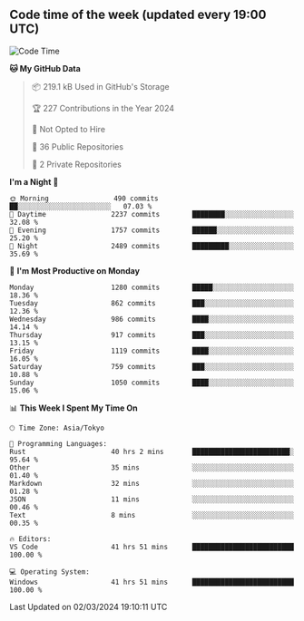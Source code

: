 ## Code time of the week (updated every 19:00 UTC)

<!--START_SECTION:waka-->
![Code Time](http://img.shields.io/badge/Code%20Time-2%2C760%20hrs%2057%20mins-blue)

**🐱 My GitHub Data** 

> 📦 219.1 kB Used in GitHub's Storage 
 > 
> 🏆 227 Contributions in the Year 2024
 > 
> 🚫 Not Opted to Hire
 > 
> 📜 36 Public Repositories 
 > 
> 🔑 2 Private Repositories 
 > 
**I'm a Night 🦉** 

```text
🌞 Morning                490 commits         ██░░░░░░░░░░░░░░░░░░░░░░░   07.03 % 
🌆 Daytime                2237 commits        ████████░░░░░░░░░░░░░░░░░   32.08 % 
🌃 Evening                1757 commits        ██████░░░░░░░░░░░░░░░░░░░   25.20 % 
🌙 Night                  2489 commits        █████████░░░░░░░░░░░░░░░░   35.69 % 
```
📅 **I'm Most Productive on Monday** 

```text
Monday                   1280 commits        █████░░░░░░░░░░░░░░░░░░░░   18.36 % 
Tuesday                  862 commits         ███░░░░░░░░░░░░░░░░░░░░░░   12.36 % 
Wednesday                986 commits         ████░░░░░░░░░░░░░░░░░░░░░   14.14 % 
Thursday                 917 commits         ███░░░░░░░░░░░░░░░░░░░░░░   13.15 % 
Friday                   1119 commits        ████░░░░░░░░░░░░░░░░░░░░░   16.05 % 
Saturday                 759 commits         ███░░░░░░░░░░░░░░░░░░░░░░   10.88 % 
Sunday                   1050 commits        ████░░░░░░░░░░░░░░░░░░░░░   15.06 % 
```


📊 **This Week I Spent My Time On** 

```text
🕑︎ Time Zone: Asia/Tokyo

💬 Programming Languages: 
Rust                     40 hrs 2 mins       ████████████████████████░   95.64 % 
Other                    35 mins             ░░░░░░░░░░░░░░░░░░░░░░░░░   01.40 % 
Markdown                 32 mins             ░░░░░░░░░░░░░░░░░░░░░░░░░   01.28 % 
JSON                     11 mins             ░░░░░░░░░░░░░░░░░░░░░░░░░   00.46 % 
Text                     8 mins              ░░░░░░░░░░░░░░░░░░░░░░░░░   00.35 % 

🔥 Editors: 
VS Code                  41 hrs 51 mins      █████████████████████████   100.00 % 

💻 Operating System: 
Windows                  41 hrs 51 mins      █████████████████████████   100.00 % 
```


 Last Updated on 02/03/2024 19:10:11 UTC
<!--END_SECTION:waka-->